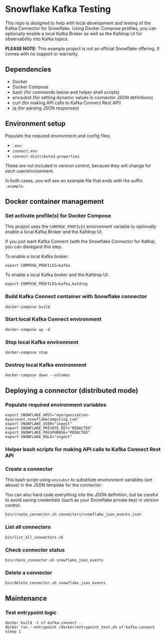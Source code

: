 # Snowflake Kafka Testing

This repo is designed to help with local development and testing of the Kafka Connector for Snowflake. 
Using Docker Compose profiles, you can optionally enable a local Kafka Broker as well as the Kafdrop UI for 
observability into Kafka topics. 

**PLEASE NOTE:** This example project is not an official Snowflake offering. It comes with no support or warranty.

## Dependencies

- Docker
- Docker Compose
- bash (for commands below and helper shell scripts)
- envsubst (for setting dynamic values in connector JSON definitions)
- curl (for making API calls to Kafka Connect Rest API)
- jq (for parsing JSON responses)

## Environment setup

Populate the required environment and config files:

- `.env`
- `connect.env`
- `connect-distributed.properties`

These are not included in version control, because they will change for each user/environment.

In both cases, you will see an example file that ends with the suffix `.example`.

## Docker container management
### Set activate profile(s) for Docker Compose
This project uses the `COMPOSE_PROFILES` environment variable to optionally enable a local Kafka Broker and the Kafdrop UI. 

If you just want Kafka Connect (with the Snowflake Connector for Kafka), you can disregard this step.

To enable a local Kafka broker:
```
export COMPOSE_PROFILES=kafka
```
To enable a local Kafka broker and the Kafdrop UI:
```
export COMPOSE_PROFILES=kafka,kafdrop
```

### Build Kafka Connect container with Snowflake connector

```
docker-compose build
```

### Start local Kafka Connect environment
```
docker-compose up -d
```

### Stop local Kafka environment
```
docker-compose stop
```

### Destroy local Kafka environment
```
docker-compose down --volumes
```

## Deploying a connector (distributed mode)

### Populate required environment variables

```
export SNOWFLAKE_HOST="myorganization-myaccount.snowflakecomputing.com"
export SNOWFLAKE_USER="ingest"
export SNOWFLAKE_PRIVATE_KEY="REDACTED"
export SNOWFLAKE_PASSPHRASE="REDACTED"
export SNOWFLAKE_ROLE="ingest"
```

### Helper bash scripts for making API calls to Kafka Connect Rest API

### Create a connector

This bash script using `envsubst` to substitute environment variables (set above) in the JSON template for the
connector.

You can also hard code everything into the JSON definition, but be careful to avoid saving credentials (such as your
Snowflake private key) in version control.

```
bin/create_connector.sh connectors/snowflake_json_events.json
```

### List all connectors

```
bin/list_all_connectors.sh
```

### Check connector status

```
bin/check_connector.sh snowflake_json_events
```

### Delete a connector

```
bin/delete_connector.sh snowflake_json_events
```

## Maintenance

### Test entrypoint logic

```
docker build -t sf-kafka-connect .
docker run --entrypoint /docker/entrypoint_test.sh sf-kafka-connect sleep 1
```
